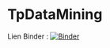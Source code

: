# TpDataMining
Lien Binder : [![Binder](https://mybinder.org/badge_logo.svg)](https://mybinder.org/v2/gh/Yosr-Abdelhamid/TpDataMining/HEAD)
